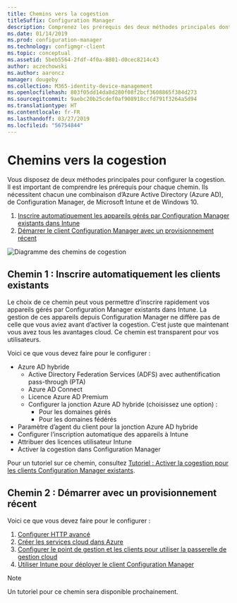 ```yaml
---
title: Chemins vers la cogestion
titleSuffix: Configuration Manager
description: Comprenez les prérequis des deux méthodes principales dont vous disposez pour configurer la cogestion.
ms.date: 01/14/2019
ms.prod: configuration-manager
ms.technology: configmgr-client
ms.topic: conceptual
ms.assetid: 5beb5564-2fdf-4f0a-8801-d0cec8214c43
author: aczechowski
ms.author: aaroncz
manager: dougeby
ms.collection: M365-identity-device-management
ms.openlocfilehash: 803f05dd14da8d280f08f2bcf3608865f384d273
ms.sourcegitcommit: 9aebc20b25cdef0af908918ccfd791f3264a5d94
ms.translationtype: HT
ms.contentlocale: fr-FR
ms.lasthandoff: 03/27/2019
ms.locfileid: "56754844"
---
```

# <a name="paths-to-co-management"></a>Chemins vers la cogestion

Vous disposez de deux méthodes principales pour configurer la cogestion. Il est important de comprendre les prérequis pour chaque chemin. Ils nécessitent chacun une combinaison d’Azure Active Directory (Azure AD), de Configuration Manager, de Microsoft Intune et de Windows 10. 

1. [Inscrire automatiquement les appareils gérés par Configuration Manager existants dans Intune](#bkmk_path1)  
2. [Démarrer le client Configuration Manager avec un provisionnement récent](#bkmk_path2)  

![Diagramme des chemins de cogestion](media/co-management-paths.png)



## <a name="bkmk_path1"></a> Chemin 1 : Inscrire automatiquement les clients existants

Le choix de ce chemin peut vous permettre d’inscrire rapidement vos appareils gérés par Configuration Manager existants dans Intune. La gestion de ces appareils depuis Configuration Manager ne diffère pas de celle que vous aviez avant d’activer la cogestion. C’est juste que maintenant vous avez tous les avantages cloud. Ce chemin est transparent pour vos utilisateurs.

Voici ce que vous devez faire pour le configurer :
- Azure AD hybride
    - Active Directory Federation Services (ADFS) avec authentification pass-through (PTA)
    - Azure AD Connect
    - Licence Azure AD Premium
    - Configurer la jonction Azure AD hybride (choisissez une option) :
        - Pour les domaines gérés
        - Pour les domaines fédérés
- Paramètre d’agent du client pour la jonction Azure AD hybride
- Configurer l’inscription automatique des appareils à Intune
- Attribuer des licences utilisateur Intune
- Activer la cogestion dans Configuration Manager

Pour un tutoriel sur ce chemin, consultez [Tutoriel : Activer la cogestion pour les clients Configuration Manager existants](/sccm/comanage/tutorial-co-manage-clients).



## <a name="bkmk_path2"></a> Chemin 2 : Démarrer avec un provisionnement récent

Voici ce que vous devez faire pour le configurer :

1. [Configurer HTTP avancé](/sccm/core/plan-design/hierarchy/enhanced-http)  
2. [Créer les services cloud dans Azure](/sccm/core/servers/deploy/configure/azure-services-wizard)  
3. [Configurer le point de gestion et les clients pour utiliser la passerelle de gestion cloud](/sccm/core/clients/manage/cmg/setup-cloud-management-gateway)  
4. [Utiliser Intune pour déployer le client Configuration Manager](/sccm/comanage/how-to-prepare-win10)  

> [!Note]  
> Un tutoriel pour ce chemin sera disponible prochainement.


